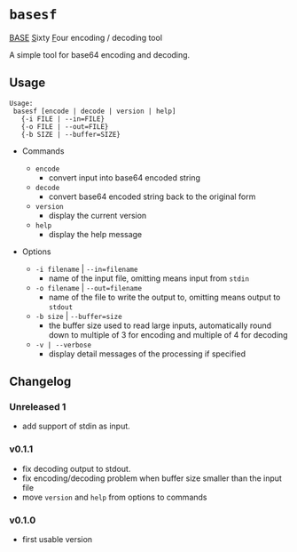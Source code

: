 # `basesf`
<u>BASE</u> <u>S</u>ixty <u>F</u>our encoding / decoding tool

A simple tool for base64 encoding and decoding.

## Usage
```
Usage:
 basesf [encode | decode | version | help]
   {-i FILE | --in=FILE}
   {-o FILE | --out=FILE}
   {-b SIZE | --buffer=SIZE}
```

- Commands
  - `encode`
    - convert input into base64 encoded string
  - `decode`
    - convert base64 encoded string back to the original form
  - `version`
    - display the current version
  - `help`
    - display the help message

- Options
  - `-i filename` | `--in=filename`
    - name of the input file, omitting means input from `stdin`
  - `-o filename` | `--out=filename`
    - name of the file to write the output to, omitting means output to `stdout`
  - `-b size` | `--buffer=size`
    - the buffer size used to read large inputs, automatically round down to multiple of 3 for encoding and multiple of 4 for decoding
  - `-v | --verbose`
    - display detail messages of the processing if specified

## Changelog
### Unreleased 1
- add support of stdin as input.

### v0.1.1
- fix decoding output to stdout.
- fix encoding/decoding problem when buffer size smaller than the input file
- move `version` and `help` from options to commands

### v0.1.0
- first usable version
